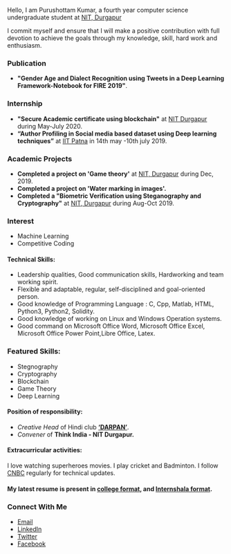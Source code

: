 Hello, I am Purushottam Kumar, a fourth year computer science undergraduate student at [NIT, Durgapur](https://nitdgp.ac.in/) 

I commit myself and ensure that I will make a positive contribution with full devotion to achieve the goals through my knowledge, skill, hard work and enthusiasm. 

### Publication
- **"Gender Age and Dialect Recognition using Tweets in a Deep Learning Framework-Notebook for FIRE 2019"**.


### Internship
- **"Secure Academic certificate using blockchain"** at [NIT Durgapur](https://nitdgp.ac.in) during May-July 2020.
- **“Author Profiling in Social media based dataset using Deep learning techniques”** at [IIT Patna](https://www.iitp.ac.in/) in 14th may -10th july 2019.


### Academic Projects
- **Completed a project on 'Game theory'** at [NIT, Durgapur](https://nitdgp.ac.in/) during Dec, 2019.
- **Completed a project on 'Water marking in images'.**
- **Completed a "Biometric Verification using Steganography and Cryptography"** at [NIT, Durgapur](https://nitdgp.ac.in/) during Aug-Oct 2019.


###  Interest
- Machine Learning
- Competitive Coding


#### Technical Skills:
- Leadership qualities, Good communication skills, Hardworking and team working spirit.
- Flexible and adaptable, regular, self-disciplined and goal-oriented person.
- Good knowledge of Programming Language : C, Cpp, Matlab, HTML, Python3, Python2, Solidity.
- Good knowledge of working on Linux and Windows Operation systems.
- Good command on Microsoft Office Word, Microsoft Office Excel, Microsoft Office Power Point,Libre Office, Latex.

### Featured Skills:
- Stegnography
- Cryptography
- Blockchain
- Game Theory
- Deep Learning

#### Position of responsibility:
- _Creative Head_ of Hindi club **[‘DARPAN’](https://www.facebook.com/darpan.nitdgp/)**.
- _Convener_ of **Think India - NIT Durgapur.**


#### Extracurricular activities:
I love watching superheroes movies. I play cricket and Badminton. I follow [CNBC](https://www.cnbc.com/technology/) regularly for technical updates.
#### My latest resume is present in [college format](CV_Purushottam.pdf), and [Internshala format](PurushottamKumar_InternshalaResume.pdf).
### Connect With Me
- [Email](mailto:kumarpurushottam062@gmail.com/)
- [LinkedIn](https://www.linkedin.com/in/purushottam-kumar-29006017a)
- [Twitter](https://twitter.com/Purushottam_nit)
- [Facebook](https://www.facebook.com/purushottam22111999?ref=bookmarks)
